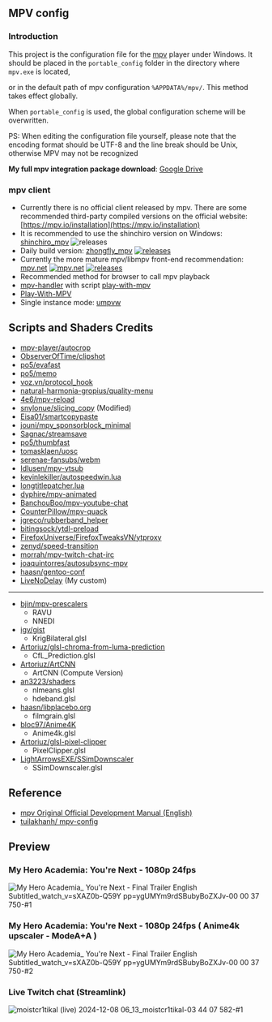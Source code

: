 ## MPV config
### Introduction

This project is the configuration file for the [mpv](https://github.com/mpv-player/mpv) player under Windows. It should be placed in the `portable_config` folder in the directory where `mpv.exe` is located,

or in the default path of mpv configuration `%APPDATA%/mpv/`. This method takes effect globally.

When `portable_config` is used, the global configuration scheme will be overwritten.

PS: When editing the configuration file yourself, please note that the encoding format should be UTF-8 and the line break should be Unix, otherwise MPV may not be recognized

**My full mpv integration package download**: [Google Drive](https://drive.google.com/file/d/1Svfy-7VP2r3ozpl0pV4h-EON03cYRJRX/view?usp=sharing)

### mpv client

- Currently there is no official client released by mpv. There are some recommended third-party compiled versions on the official website: [https://mpv.io/installation](https://mpv.io/installation)
- It is recommended to use the shinchiro version on Windows: [shinchiro_mpv](https://github.com/shinchiro/mpv-winbuild-cmake/releases) ![releases](https://img.shields.io/github/v/release/shinchiro/mpv-winbuild-cmake)
- Daily build version: [zhongfly_mpv](https://github.com/zhongfly/mpv-winbuild) [![releases](https://img.shields.io/github/v/release/zhongfly/mpv-winbuild)](https://github.com/zhongfly/mpv-winbuild/releases)
- Currently the more mature mpv/libmpv front-end recommendation: [mpv.net](https://github.com/mpvnet-player/mpv.net) [![mpv.net](https://flat.badgen.net/github/last-commit/mpvnet-player/mpv.net?scale=1.0&cache=1800)](https://github.com/mpvnet-player/mpv.net) [![releases](https://img.shields.io/github/v/release/mpvnet-player/mpv.net)](https://github.com/mpvnet-player/mpv.net/releases)
- Recommended method for browser to call mpv playback
- [mpv-handler](https://github.com/akiirui/mpv-handler) with script [play-with-mpv](https://greasyfork.org/zh-CN/scripts/416271-play-with-mpv)
- [Play-With-MPV](https://github.com/LuckyPuppy514/Play-With-MPV)
- Single instance mode: [umpvw](https://github.com/SilverEzhik/umpvw)

## Scripts and Shaders Credits

- [mpv-player/autocrop](https://github.com/mpv-player/mpv/blob/master/TOOLS/lua/autocrop.lua)
- [ObserverOfTime/clipshot](https://github.com/ObserverOfTime/mpv-scripts/blob/master/clipshot.lua)
- [po5/evafast](https://github.com/po5/evafast)
- [po5/memo](https://github.com/po5/memo)
- [voz.vn/protocol_hook](https://github.com/FirefoxUniverse/FirefoxTweaksVN/tree/main/mpv)
- [natural-harmonia-gropius/quality-menu](https://github.com/natural-harmonia-gropius/mpv-quality-menu)
- [4e6/mpv-reload](https://github.com/4e6/mpv-reload)
- [snylonue/slicing_copy](https://github.com/snylonue/mpv_slicing_copy) (Modified)
- [Eisa01/smartcopypaste](https://github.com/Eisa01/mpv-scripts#smartcopypaste)
- [jouni/mpv_sponsorblock_minimal](https://codeberg.org/jouni/mpv_sponsorblock_minimal)
- [Sagnac/streamsave](https://github.com/Sagnac/streamsave)
- [po5/thumbfast](https://github.com/po5/thumbfast)
- [tomasklaen/uosc](https://github.com/tomasklaen/uosc)
- [serenae-fansubs/webm](https://github.com/serenae-fansubs/mpv-webm)
- [Idlusen/mpv-ytsub](https://github.com/Idlusen/mpv-ytsub)
- [kevinlekiller/autospeedwin.lua](https://github.com/kevinlekiller/mpv_scripts/blob/master/autospeedwin/autospeedwin.lua)
- [longtitlepatcher.lua]()
- [dyphire/mpv-animated](https://github.com/dyphire/mpv-scripts)
- [BanchouBoo/mpv-youtube-chat](https://github.com/BanchouBoo/mpv-youtube-chat)
- [CounterPillow/mpv-quack](https://github.com/CounterPillow/mpv-quack)
- [jgreco/rubberband_helper](https://github.com/jgreco/mpv-scripts/blob/master/rubberband_helper.lua)
- [bitingsock/ytdl-preload](https://github.com/bitingsock/ytdl-preload/blob/main/ytdl-preload.lua)
- [FirefoxUniverse/FirefoxTweaksVN/ytproxy](https://github.com/FirefoxUniverse/FirefoxTweaksVN/releases/tag/all)
- [zenyd/speed-transition](https://github.com/zenyd/mpv-scripts/blob/master/speed-transition.lua)
- [morrah/mpv-twitch-chat-irc](https://github.com/morrah/mpv-twitch-chat-irc)
- [joaquintorres/autosubsync-mpv](https://github.com/joaquintorres/autosubsync-mpv)
- [haasn/gentoo-conf](https://github.com/haasn/gentoo-conf/blob/xor/home/nand/.mpv/scripts/avail/fpsadjust.lua)
- [LiveNoDelay]() (My custom)
---

- [bjin/mpv-prescalers](https://github.com/bjin/mpv-prescalers/tree/master/gather)
    - RAVU
    - NNEDI
- [igv/gist](https://gist.github.com/igv)
    - KrigBilateral.glsl
- [Artoriuz/glsl-chroma-from-luma-prediction](https://github.com/Artoriuz/glsl-chroma-from-luma-prediction)
    - CfL_Prediction.glsl
- [Artoriuz/ArtCNN](https://github.com/Artoriuz/ArtCNN)
    - ArtCNN (Compute Version)
- [an3223/shaders](https://github.com/AN3223/dotfiles/tree/master/.config/mpv/shaders)
    - nlmeans.glsl
    - hdeband.glsl
- [haasn/libplacebo.org](https://libplacebo.org/custom-shaders/#full-example)
    - filmgrain.glsl
- [bloc97/Anime4K](https://github.com/bloc97/Anime4K)
    - Anime4k.glsl
- [Artoriuz/glsl-pixel-clipper](https://github.com/Artoriuz/glsl-pixel-clipper)
    - PixelClipper.glsl
- [LightArrowsEXE/SSimDownscaler](https://github.com/LightArrowsEXE/dotfiles/blob/master/mpv/.config/mpv/shaders/SSimDownscaler.glsl)
    - SSimDownscaler.glsl

## Reference

* [mpv Original Official Development Manual (English)](https://mpv.io/manual/master/)
* [tuilakhanh/ mpv-config](https://github.com/tuilakhanh/mpv-config)


## Preview

### My Hero Academia: You're Next - 1080p 24fps
![My Hero Academia_ You're Next - Final Trailer English Subtitled_watch_v=sXAZ0b-Q59Y pp=ygUMYm9rdSBubyBoZXJv-00 00 37 750-#1](https://github.com/user-attachments/assets/a1e4755c-7e98-4faa-bef5-360a424d5765)


### My Hero Academia: You're Next - 1080p 24fps ( Anime4k upscaler - ModeA+A )
![My Hero Academia_ You're Next - Final Trailer English Subtitled_watch_v=sXAZ0b-Q59Y pp=ygUMYm9rdSBubyBoZXJv-00 00 37 750-#2](https://github.com/user-attachments/assets/6dd2486c-b3a0-4c6b-b8df-fd0b6784ffc5)

### Live Twitch chat (Streamlink)
![moistcr1tikal (live) 2024-12-08 06_13_moistcr1tikal-03 44 07 582-#1](https://github.com/user-attachments/assets/6fdbcd85-142b-400b-a4f0-96839d7b322f)

